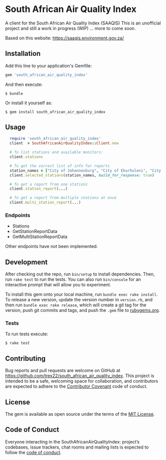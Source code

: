 #  South African Air Quality Index
A client for the South African Air Quality Index (SAAQIS)
This is an unofficial project and still a work in progress (WIP) ... more to come soon.

Based on this website: https://saaqis.environment.gov.za/

## Installation

Add this line to your application's Gemfile:

```ruby
gem 'south_african_air_quality_index'
```

And then execute:

    $ bundle

Or install it yourself as:

    $ gem install south_african_air_quality_index

## Usage

```ruby
  require 'south_african_air_quality_index'
  client  = SouthAfricanAirQualityIndex::Client.new

  # To list stations and available monitors:
  client.stations

  # To get the correct list of info for reports
  station_names = ["City of Johannesburg", "City of Ekurhuleni", "City of Cape Town"]
  client.selected_stations(station_names, build_for_response: true)

  # To get a report from one stations
  client.station_report(...)

  # To get a report from multiple stations at once
  client.multi_station_report(...)
```

### Endpoints
- Stations
- GetStationReportData
- GetMultiStationReportData

Other endpoints have not been implemented.

## Development

After checking out the repo, run `bin/setup` to install dependencies. Then, run `rake test` to run the tests. You can also run `bin/console` for an interactive prompt that will allow you to experiment.

To install this gem onto your local machine, run `bundle exec rake install`. To release a new version, update the version number in `version.rb`, and then run `bundle exec rake release`, which will create a git tag for the version, push git commits and tags, and push the `.gem` file to [rubygems.org](https://rubygems.org).

### Tests
To run tests execute:

    $ rake test

## Contributing

Bug reports and pull requests are welcome on GitHub at https://github.com/trex22/south_african_air_quality_index. This project is intended to be a safe, welcoming space for collaboration, and contributors are expected to adhere to the [Contributor Covenant](http://contributor-covenant.org) code of conduct.

## License

The gem is available as open source under the terms of the [MIT License](https://opensource.org/licenses/MIT).

## Code of Conduct

Everyone interacting in the SouthAfricanAirQualityIndex: project’s codebases, issue trackers, chat rooms and mailing lists is expected to follow the [code of conduct](https://github.com/trex22/south_african_air_quality_index/blob/master/CODE_OF_CONDUCT.md).
